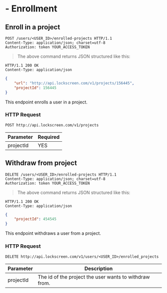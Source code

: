 # - Enrollment

## Enroll in a project

```http
POST /users/<USER_ID>/enrolled-projects HTTP/1.1
Content-Type: application/json; charset=utf-8
Authorization: token YOUR_ACCESS_TOKEN
```
> The above command returns JSON structured like this:

```http
HTTP/1.1 200 OK
Content-Type: application/json
```

```json
{
	"url": "http://api.lockscreen.com/v1/projects/156445",
	"projectId": 156445
}
```

This endpoint enrolls a user in a project.

### HTTP Request

`POST http://api.lockscreen.com/v1/projects`

Parameter | Required
--------- | --------
projectId | YES

## Withdraw from project

```http
DELETE /users/<USER_ID>/enrolled-projects HTTP/1.1
Content-Type: application/json; charset=utf-8
Authorization: token YOUR_ACCESS_TOKEN
```

> The above command returns JSON structured like this:

```http
HTTP/1.1 200 OK
Content-Type: application/json
```

```json
{
	"projectId": 454545
}
```
This endpoint withdraws a user from a project.

### HTTP Request

`DELETE http://api.lockscreen.com/v1/users/<USER_ID>/enrolled_projects`

Parameter | Description
--------- | -----------
projectId | The id of the project the user wants to withdraw from.
